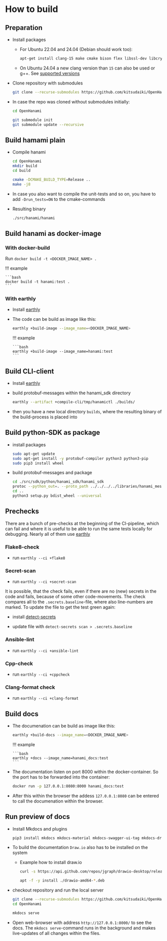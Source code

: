 # How to build

## Preparation

-   Install packages

    -   For Ubuntu 22.04 and 24.04 (Debian should work too):

        ```bash
        apt-get install clang-15 make cmake bison flex libssl-dev libcrypto++-dev libboost-dev nlohmann-json3-dev uuid-dev libsqlite3-dev protobuf-compiler
        ```

    -   On Ubuntu 24.04 a new clang version than `15` can also be used or g++. See
        [supported versions](/#supported-environment)

-   Clone repository with submodules

    ```bash
    git clone --recurse-submodules https://github.com/kitsudaiki/OpenHanami.git
    ```

-   In case the repo was cloned without submodules initially:

    ```bash
    cd OpenHanami

    git submodule init
    git submodule update --recursive
    ```

## Build hamami plain

-   Compile hanami

    ```bash
    cd OpenHanami
    mkdir build
    cd build

    cmake -DCMAKE_BUILD_TYPE=Release ..
    make -j8
    ```

-   In case you also want to compile the unit-tests and so on, you have to add `-Drun_tests=ON` to
    the cmake-commands

-   Resulting binary

    ```bash
    ./src/hanami/hanami
    ```

## Build hanami as docker-image

### With docker-build

Run `docker build -t <DOCKER_IMAGE_NAME> .`

!!! example

    ```bash
    docker build -t hanami:test .
    ```

### With earthly

-   Install [earthly](https://github.com/earthly/earthly)

-   The code can be build as image like this:

    ```bash
    earthly +build-image --image_name=<DOCKER_IMAGE_NAME>
    ```

    !!! example

        ```bash
        earthly +build-image --image_name=hanami:test
        ```

## Build CLI-client

-   Install [earthly](https://github.com/earthly/earthly)

- build protobuf-messages within the hanami_sdk directory

    ```bash
    earthly --artifact +compile-cli/tmp/hanamictl ./builds/
    ```

-  then you have a new local directory `builds`, where the resulting binary of the build-process is placed into

## Build python-SDK as package

- install packages

    ```bash
    sudo apt-get update
    sudo apt-get install -y protobuf-compiler python3 python3-pip
    sudo pip3 install wheel
    ```

- build protobuf-messages and package

    ```bash
    cd ./src/sdk/python/hanami_sdk/hanami_sdk
    protoc --python_out=. --proto_path ../../../../libraries/hanami_messages/protobuffers  hanami_messages.proto3
    cd ..
    python3 setup.py bdist_wheel --universal
    ```

## Prechecks

There are a bunch of pre-checks at the beginning of the CI-pipeline, which can fail and where it is useful to be able to run the same tests locally for debugging. Nearly all of them use [earthly](https://github.com/earthly/earthly)

### Flake8-check

- run `earthly --ci +flake8`

### Secret-scan

- run `earthly --ci +secret-scan`

It is possible, that the check fails, even if there are no (new) secrets in the code and fails, because of some other code-movements. The check compares all to the `.secrets.baseline`-file, where also line-numbers are marked. To update the file to get the test green again:

- install [detect-secrets](https://github.com/Yelp/detect-secrets)

- update file with `detect-secrets scan > .secrets.baseline`

### Ansible-lint

- run `earthly --ci +ansible-lint`

### Cpp-check

- run `earthly --ci +cppcheck`

### Clang-format check

- run `earthly --ci +clang-format`

## Build docs

-   The documenation can be build as image like this:

    ```bash
    earthly +build-docs --image_name=<DOCKER_IMAGE_NAME>
    ```

    !!! example

        ```bash
        earthly +docs --image_name=hanami_docs:test
        ```

-   The documentation listen on port 8000 within the docker-container. So the port has to be
    forwarded into the container:

    ```bash
    docker run -p 127.0.0.1:8080:8000 hanami_docs:test
    ```

-   After this within the browser the addess `127.0.0.1:8080` can be entered to call the
    documenation within the browser.

## Run preview of docs

-   Install Mkdocs and plugins

    ```bash
    pip3 install mkdocs mkdocs-material mkdocs-swagger-ui-tag mkdocs-drawio-exporter
    ```

-   To build the documentation `Draw.io` also has to be installed on the system

    -   Example how to install draw.io

        ```bash
        curl -s https://api.github.com/repos/jgraph/drawio-desktop/releases/latest | grep browser_download_url | grep "amd64"  | grep "deb" | cut -d "\"" -f 4 | wget -i -

        apt -f -y install ./drawio-amd64-*.deb
        ```

-   checkout repository and run the local server

    ```bash
    git clone --recurse-submodules https://github.com/kitsudaiki/OpenHanami.git
    cd OpenHanami

    mkdocs serve
    ```

-   Open web-browser with address `http://127.0.0.1:8000/` to see the docs. The
    `mkdocs serve`-command runs in the background and makes live-updates of all changes within the
    files.
